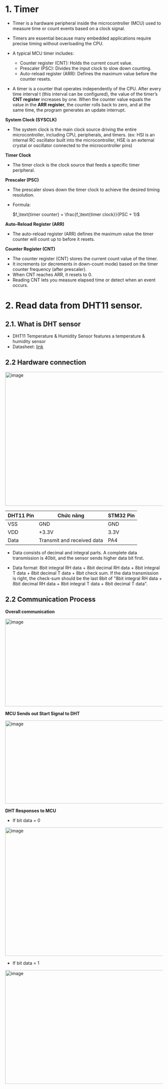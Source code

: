 # 1. Timer

- Timer is a hardware peripheral inside the microcontroller (MCU) used to measure time or count events based on a clock signal. 
- Timers are essential because many embedded applications require precise timing without overloading the CPU.

- A typical MCU timer includes:
  - Counter register (CNT): Holds the current count value.
  - Prescaler (PSC): Divides the input clock to slow down counting.
  - Auto-reload register (ARR): Defines the maximum value before the counter resets.

- A timer is a counter that operates independently of the CPU. After every time interval t (this interval can be configured), the value of the timer’s **CNT register** increases by one. When the counter value equals the value in the **ARR register**, the counter rolls back to zero, and at the same time, the program generates an update interrupt.

**System Clock (SYSCLK)**

- The system clock is the main clock source driving the entire microcontroller, including CPU, peripherals, and timers. (ex: HSI is an internal RC oscillator built into the microcontroller, HSE is an external crystal or oscillator connected to the microcontroller pins)

**Timer Clock**

- The timer clock is the clock source that feeds a specific timer peripheral.

**Prescaler (PSC)**

- The prescaler slows down the timer clock to achieve the desired timing resolution.
- Formula:

    $f_\text{timer counter} = \frac{f_\text{timer clock}}{PSC + 1}$

**Auto-Reload Register (ARR)**
- The auto-reload register (ARR) defines the maximum value the timer counter will count up to before it resets.


**Counter Register (CNT)**

- The counter register (CNT) stores the current count value of the timer.
- It increments (or decrements in down-count mode) based on the timer counter frequency (after prescaler).
- When CNT reaches ARR, it resets to 0.
- Reading CNT lets you measure elapsed time or detect when an event occurs.

# 2. Read data from DHT11 sensor.

## 2.1. What is DHT sensor
- DHT11 Temperature & Humidity Sensor features a temperature & humidity sensor
- Datasheet: [link](https://www.alldatasheet.com/datasheet-pdf/download/2193416/OSEPP/DHT11.html)

## 2.2 Hardware connection

<img width="622" height="427" alt="image" src="https://github.com/user-attachments/assets/780cb42d-1aaf-4bb5-b1b5-dfa74af54700" />

| DHT11 Pin | Chức năng       | STM32 Pin  |
|---------|-----------------|-------------------|
| VSS     | GND             | GND               |
| VDD     | +3.3V           | 3.3V                |
| Data    | Transmit and received data        | PA4 |

- Data consists of decimal and integral parts. A complete data transmission is 40bit, and the
sensor sends higher data bit first.

- Data format: 8bit integral RH data + 8bit decimal RH data + 8bit integral T data + 8bit decimal T
data + 8bit check sum. If the data transmission is right, the check-sum should be the last 8bit of
"8bit integral RH data + 8bit decimal RH data + 8bit integral T data + 8bit decimal T data".

## 2.2 Communication Process

**Overall communication**

<img width="832" height="280" alt="image" src="https://github.com/user-attachments/assets/d00794b4-458e-47e7-8367-7384ce179b84" />

**MCU Sends out Start Signal to DHT**

<img width="760" height="265" alt="image" src="https://github.com/user-attachments/assets/a8d3479b-81f9-4741-92f0-8040b58dc461" />

**DHT Responses to MCU**

- If bit data = 0

<img width="750" height="410" alt="image" src="https://github.com/user-attachments/assets/28a581b1-941c-4f25-ad6f-33836c078c00" />

- If bit data = 1

<img width="755" height="363" alt="image" src="https://github.com/user-attachments/assets/e3913b7f-cb0b-4dd9-a0f0-612ff7feba1f" />

